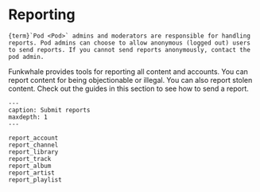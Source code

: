 # Reporting

```{note}
{term}`Pod <Pod>` admins and moderators are responsible for handling reports. Pod admins can choose to allow anonymous (logged out) users to send reports. If you cannot send reports anonymously, contact the pod admin.
```

Funkwhale provides tools for reporting all content and accounts. You can report content for being objectionable or illegal. You can also report stolen content. Check out the guides in this section to see how to send a report.

```{toctree}
---
caption: Submit reports
maxdepth: 1
---

report_account
report_channel
report_library
report_track
report_album
report_artist
report_playlist

```

